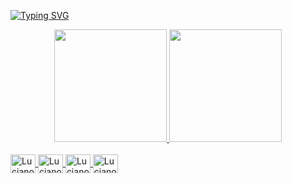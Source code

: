 [![Typing SVG](https://readme-typing-svg.herokuapp.com/?color=000000&size=35&center=true&vCenter=true&width=1000&lines=HELLO,+MY+NAME+is+Luciano+Preis;I'm+20+years+old;I+from+Brazil,+SC;I'm+a+software+engineering+student;Be+Welcome!+:%29)](https://git.io/typing-svg)

<div align="center">
  <a href="https://github.com/Luciano-Preis">
  <img height="180em" src="https://github-readme-stats.vercel.app/api?username=Luciano-Preis&show_icons=true&theme=dracula&include_all_commits=true&count_private=true"/>
  <img height="180em" src="https://github-readme-stats.vercel.app/api/top-langs/?username=Luciano-Preis&layout=compact&langs_count=7&theme=dracula"/>
</div>

<div style="display: inline_block"><br>
  <img align="center" alt="Luciano-HTML" height="30" width="40" src="https://cdn.jsdelivr.net/gh/devicons/devicon/icons/html5/html5-original.svg">
  <img align="center" alt="Luciano-CSS" height="30" width="40" src="https://cdn.jsdelivr.net/gh/devicons/devicon/icons/css3/css3-original.svg">
  <img align="center" alt="Luciano-js" height="30" width="40" src="https://cdn.jsdelivr.net/gh/devicons/devicon/icons/javascript/javascript-plain.svg">
  <img align="center" alt="Luciano-C" height="30" width="40" src="https://cdn.jsdelivr.net/gh/devicons/devicon/icons/c/c-original.svg">
<!--   <img align="center" alt="Luciano-CSS" height="30" width="40" src=""> -->
</div>
  
  ##
